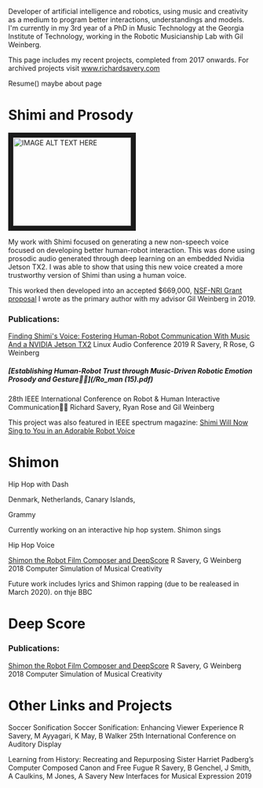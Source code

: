 Developer of artificial intelligence and robotics, using music and creativity as a medium to program better interactions, understandings and models. I'm currently in my 3rd year of a PhD in Music Technology at the Georgia Institute of Technology, working in the Robotic Musicianship Lab with Gil Weinberg.

This page includes my recent projects, completed from 2017 onwards. For archived projects visit www.richardsavery.com

Resume() maybe about page

# Shimi and Prosody

<a href="http://www.youtube.com/watch?feature=player_embedded&v=mDAmApNw5wo
" target="_blank"><img src="http://img.youtube.com/vi/mDAmApNw5wo/0.jpg" 
alt="IMAGE ALT TEXT HERE" width="240" height="180" border="10" /></a>


My work with Shimi focused on generating a new non-speech voice focused on developing better human-robot interaction. This was done using prosodic audio generated through deep learning on an embedded Nvidia Jetson TX2. I was able to show that using this new voice created a more trustworthy version of Shimi than using a human voice.

This worked then developed into an accepted $669,000, [NSF-NRI Grant proposal](https://www.nsf.gov/awardsearch/showAward?AWD_ID=1925178&HistoricalAwards=false) I wrote as the primary author with my advisor Gil Weinberg in 2019.

### Publications:
[Finding Shimi's Voice: Fostering Human-Robot Communication With Music And a NVIDIA Jetson TX2](http://lac.linuxaudio.org/2019/doc/savery.pdf)
Linux Audio Conference 2019
R Savery, R Rose, G Weinberg

##### [Establishing  Human-Robot  Trust  through  Music-Driven  Robotic Emotion  Prosody  and  Gesture](/Ro_man (15).pdf)
28th IEEE International Conference on Robot & Human Interactive Communication
Richard Savery, Ryan Rose and Gil Weinberg

This project was also featured in IEEE spectrum magazine:
[Shimi Will Now Sing to You in an Adorable Robot Voice](https://spectrum.ieee.org/automaton/robotics/artificial-intelligence/shimi-will-now-sing-to-you-in-an-adorable-robot-voice)



# Shimon

Hip Hop with Dash

Denmark, Netherlands, Canary Islands,


Grammy 


Currently working on an interactive hip hop system.
Shimon sings

Hip Hop Voice

[Shimon the Robot Film Composer and DeepScore](https://www.researchgate.net/profile/Richard_Savery/publication/334971929_Shimon_the_Robot_Film_Composer_and_DeepScore/links/5d484cf992851cd046a41e7a/Shimon-the-Robot-Film-Composer-and-DeepScore.pdf)
R Savery, G Weinberg
2018 Computer Simulation of Musical Creativity 


Future work includes lyrics and Shimon rapping (due to be realeased in March 2020). on thje BBC 


# Deep Score


### Publications:
[Shimon the Robot Film Composer and DeepScore](https://www.researchgate.net/profile/Richard_Savery/publication/334971929_Shimon_the_Robot_Film_Composer_and_DeepScore/links/5d484cf992851cd046a41e7a/Shimon-the-Robot-Film-Composer-and-DeepScore.pdf)
R Savery, G Weinberg
2018 Computer Simulation of Musical Creativity 




# Other Links and Projects

Soccer Sonification
Soccer Sonification: Enhancing Viewer Experience
R Savery, M Ayyagari, K May, B Walker
25th International Conference on Auditory Display

Learning from History: Recreating and Repurposing Sister Harriet Padberg’s Computer Composed Canon and Free Fugue
R Savery, B Genchel, J Smith, A Caulkins, M Jones, A Savery
New Interfaces for Musical Expression 2019

